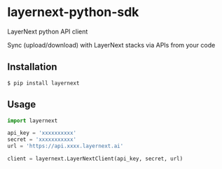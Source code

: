 # layernext-python-sdk

LayerNext python API client

Sync (upload/download) with LayerNext stacks via APIs from your code

## Installation

`$ pip install layernext`

## Usage

```python
import layernext

api_key = 'xxxxxxxxxx'
secret = 'xxxxxxxxxxx'
url = 'https://api.xxxx.layernext.ai'

client = layernext.LayerNextClient(api_key, secret, url)

```
